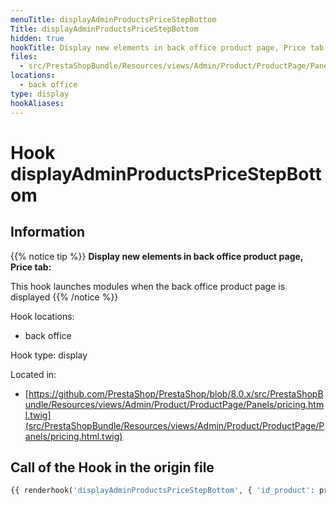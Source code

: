 ```yaml
---
menuTitle: displayAdminProductsPriceStepBottom
Title: displayAdminProductsPriceStepBottom
hidden: true
hookTitle: Display new elements in back office product page, Price tab
files:
  - src/PrestaShopBundle/Resources/views/Admin/Product/ProductPage/Panels/pricing.html.twig
locations:
  - back office
type: display
hookAliases:
---
```


# Hook displayAdminProductsPriceStepBottom

## Information

{{% notice tip %}}
**Display new elements in back office product page, Price tab:** 

This hook launches modules when the back office product page is displayed
{{% /notice %}}

Hook locations: 
  - back office

Hook type: display

Located in: 
  - [https://github.com/PrestaShop/PrestaShop/blob/8.0.x/src/PrestaShopBundle/Resources/views/Admin/Product/ProductPage/Panels/pricing.html.twig](src/PrestaShopBundle/Resources/views/Admin/Product/ProductPage/Panels/pricing.html.twig)

## Call of the Hook in the origin file

```php
{{ renderhook('displayAdminProductsPriceStepBottom', { 'id_product': productId }) }}
```
